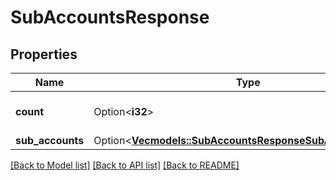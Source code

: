 # SubAccountsResponse

## Properties

Name | Type | Description | Notes
------------ | ------------- | ------------- | -------------
**count** | Option<**i32**> | Total number of subaccounts | [optional]
**sub_accounts** | Option<[**Vec<models::SubAccountsResponseSubAccountsInner>**](subAccountsResponse_subAccounts_inner.md)> |  | [optional]

[[Back to Model list]](../README.md#documentation-for-models) [[Back to API list]](../README.md#documentation-for-api-endpoints) [[Back to README]](../README.md)


